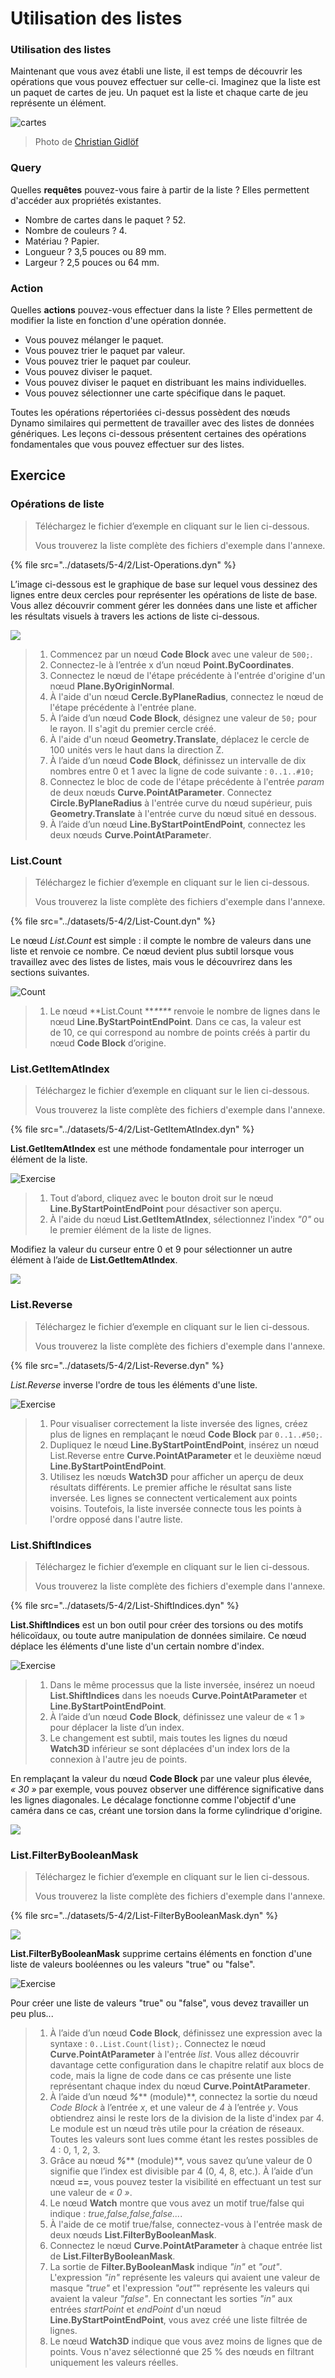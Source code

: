 # Utilisation des listes

### Utilisation des listes

Maintenant que vous avez établi une liste, il est temps de découvrir les opérations que vous pouvez effectuer sur celle-ci. Imaginez que la liste est un paquet de cartes de jeu. Un paquet est la liste et chaque carte de jeu représente un élément.

![cartes](../images/5-4/2/Playing\_cards\_modified.jpg)

> Photo de [Christian Gidlöf](https://commons.wikimedia.org/wiki/File:Playing\_cards\_modified.jpg)

### Query

Quelles **requêtes** pouvez-vous faire à partir de la liste ? Elles permettent d'accéder aux propriétés existantes.

* Nombre de cartes dans le paquet ? 52.
* Nombre de couleurs ? 4.
* Matériau ? Papier.
* Longueur ? 3,5 pouces ou 89 mm.
* Largeur ? 2,5 pouces ou 64 mm.

### Action

Quelles **actions** pouvez-vous effectuer dans la liste ? Elles permettent de modifier la liste en fonction d'une opération donnée.

* Vous pouvez mélanger le paquet.
* Vous pouvez trier le paquet par valeur.
* Vous pouvez trier le paquet par couleur.
* Vous pouvez diviser le paquet.
* Vous pouvez diviser le paquet en distribuant les mains individuelles.
* Vous pouvez sélectionner une carte spécifique dans le paquet.

Toutes les opérations répertoriées ci-dessus possèdent des nœuds Dynamo similaires qui permettent de travailler avec des listes de données génériques. Les leçons ci-dessous présentent certaines des opérations fondamentales que vous pouvez effectuer sur des listes.

## **Exercice**

### **Opérations de liste**

> Téléchargez le fichier d’exemple en cliquant sur le lien ci-dessous.
>
> Vous trouverez la liste complète des fichiers d'exemple dans l'annexe.

{% file src="../datasets/5-4/2/List-Operations.dyn" %}

L’image ci-dessous est le graphique de base sur lequel vous dessinez des lignes entre deux cercles pour représenter les opérations de liste de base. Vous allez découvrir comment gérer les données dans une liste et afficher les résultats visuels à travers les actions de liste ci-dessous.

![](<../images/5-4/2/working with list - list operation.jpg>)

> 1. Commencez par un nœud **Code Block** avec une valeur de `500;`.
> 2. Connectez-le à l’entrée x d’un nœud **Point.ByCoordinates**.
> 3. Connectez le nœud de l'étape précédente à l'entrée d'origine d'un nœud **Plane.ByOriginNormal**.
> 4. À l'aide d'un nœud **Cercle.ByPlaneRadius**, connectez le nœud de l'étape précédente à l'entrée plane.
> 5. À l’aide d’un nœud **Code Block**, désignez une valeur de `50;` pour le rayon. Il s'agit du premier cercle créé.
> 6. À l'aide d'un nœud **Geometry.Translate**, déplacez le cercle de 100 unités vers le haut dans la direction Z.
> 7. À l’aide d’un nœud **Code Block**, définissez un intervalle de dix nombres entre 0 et 1 avec la ligne de code suivante : `0..1..#10;`
> 8. Connectez le bloc de code de l'étape précédente à l'entrée _param_ de deux nœuds **Curve.PointAtParameter**. Connectez **Circle.ByPlaneRadius** à l'entrée curve du nœud supérieur, puis **Geometry.Translate** à l'entrée curve du nœud situé en dessous.
> 9. À l’aide d’un nœud **Line.ByStartPointEndPoint**, connectez les deux nœuds **Curve.PointAtParamete**_r_.

### List.Count

> Téléchargez le fichier d’exemple en cliquant sur le lien ci-dessous.
>
> Vous trouverez la liste complète des fichiers d'exemple dans l'annexe.

{% file src="../datasets/5-4/2/List-Count.dyn" %}

Le nœud _List.Count_ est simple : il compte le nombre de valeurs dans une liste et renvoie ce nombre. Ce nœud devient plus subtil lorsque vous travaillez avec des listes de listes, mais vous le découvrirez dans les sections suivantes.

![ Count](<../images/5-4/2/working with list - list operation - list count.jpg>)

> 1. Le nœud **List.Count **_****_ renvoie le nombre de lignes dans le nœud **Line.ByStartPointEndPoint**. Dans ce cas, la valeur est de 10, ce qui correspond au nombre de points créés à partir du nœud **Code Block** d’origine.

### List.GetItemAtIndex

> Téléchargez le fichier d’exemple en cliquant sur le lien ci-dessous.
>
> Vous trouverez la liste complète des fichiers d'exemple dans l'annexe.

{% file src="../datasets/5-4/2/List-GetItemAtIndex.dyn" %}

**List.GetItemAtIndex** est une méthode fondamentale pour interroger un élément de la liste.

![Exercise](<../images/5-4/2/working with list - get item index 01.jpg>)

> 1. Tout d’abord, cliquez avec le bouton droit sur le nœud **Line.ByStartPointEndPoint** pour désactiver son aperçu.
> 2. À l'aide du nœud **List.GetItemAtIndex**, sélectionnez l'index _"0"_ ou le premier élément de la liste de lignes.

Modifiez la valeur du curseur entre 0 et 9 pour sélectionner un autre élément à l’aide de **List.GetItemAtIndex**.

![](<../images/5-4/2/working with list - get item index 02.gif>)

### List.Reverse

> Téléchargez le fichier d’exemple en cliquant sur le lien ci-dessous.
>
> Vous trouverez la liste complète des fichiers d'exemple dans l'annexe.

{% file src="../datasets/5-4/2/List-Reverse.dyn" %}

_List.Reverse_ inverse l'ordre de tous les éléments d'une liste.

![Exercise](<../images/5-4/2/working with list - list reverse.jpg>)

> 1. Pour visualiser correctement la liste inversée des lignes, créez plus de lignes en remplaçant le nœud **Code Block** par `0..1..#50;`.
> 2. Dupliquez le nœud **Line.ByStartPointEndPoint**, insérez un nœud List.Reverse entre **Curve.PointAtParameter** et le deuxième nœud **Line.ByStartPointEndPoint**.
> 3. Utilisez les nœuds **Watch3D** pour afficher un aperçu de deux résultats différents. Le premier affiche le résultat sans liste inversée. Les lignes se connectent verticalement aux points voisins. Toutefois, la liste inversée connecte tous les points à l'ordre opposé dans l'autre liste.

### List.ShiftIndices <a href="#listshiftindices" id="listshiftindices"></a>

> Téléchargez le fichier d’exemple en cliquant sur le lien ci-dessous.
>
> Vous trouverez la liste complète des fichiers d'exemple dans l'annexe.

{% file src="../datasets/5-4/2/List-ShiftIndices.dyn" %}

**List.ShiftIndices** est un bon outil pour créer des torsions ou des motifs hélicoïdaux, ou toute autre manipulation de données similaire. Ce nœud déplace les éléments d'une liste d'un certain nombre d'index.

![ Exercise](<../images/5-4/2/working with list - shiftIndices 01.jpg>)

> 1. Dans le même processus que la liste inversée, insérez un noeud **List.ShiftIndices** dans les noeuds **Curve.PointAtParameter** et **Line.ByStartPointEndPoint**.
> 2. À l’aide d’un nœud **Code Block**, définissez une valeur de « 1 » pour déplacer la liste d’un index.
> 3. Le changement est subtil, mais toutes les lignes du nœud **Watch3D** inférieur se sont déplacées d'un index lors de la connexion à l'autre jeu de points.

En remplaçant la valeur du nœud **Code Block** par une valeur plus élevée, _« 30 »_ par exemple, vous pouvez observer une différence significative dans les lignes diagonales. Le décalage fonctionne comme l'objectif d'une caméra dans ce cas, créant une torsion dans la forme cylindrique d'origine.

![](<../images/5-4/2/working with list - shiftIndices 02.jpg>)

### List.FilterByBooleanMask <a href="#listfilterbybooleanmask" id="listfilterbybooleanmask"></a>

> Téléchargez le fichier d’exemple en cliquant sur le lien ci-dessous.
>
> Vous trouverez la liste complète des fichiers d'exemple dans l'annexe.

{% file src="../datasets/5-4/2/List-FilterByBooleanMask.dyn" %}

![](../images/5-4/2/ListFilterBool.png)

**List.FilterByBooleanMask** supprime certains éléments en fonction d'une liste de valeurs booléennes ou les valeurs "true" ou "false".

![Exercise](<../images/5-4/2/working with list - filter by bool mask.jpg>)

Pour créer une liste de valeurs "true" ou "false", vous devez travailler un peu plus...

> 1. À l’aide d’un nœud **Code Block**, définissez une expression avec la syntaxe : `0..List.Count(list);`. Connectez le nœud **Curve.PointAtParameter** à l'entrée _list_. Vous allez découvrir davantage cette configuration dans le chapitre relatif aux blocs de code, mais la ligne de code dans ce cas présente une liste représentant chaque index du nœud **Curve.PointAtParameter**.
> 2. À l’aide d’un nœud _**%**_** (module)**, connectez la sortie du nœud _Code Block_ à l’entrée _x_, et une valeur de _4_ à l’entrée _y_. Vous obtiendrez ainsi le reste lors de la division de la liste d'index par 4. Le module est un nœud très utile pour la création de réseaux. Toutes les valeurs sont lues comme étant les restes possibles de 4 : 0, 1, 2, 3.
> 3. Grâce au nœud _**%**_** (module)**, vous savez qu’une valeur de 0 signifie que l’index est divisible par 4 (0, 4, 8, etc.). À l’aide d’un nœud **==**, vous pouvez tester la visibilité en effectuant un test sur une valeur de _« 0 »_.
> 4. Le nœud **Watch** montre que vous avez un motif true/false qui indique : _true,false,false,false..._.
> 5. À l'aide de ce motif true/false, connectez-vous à l'entrée mask de deux nœuds **List.FilterByBooleanMask**.
> 6. Connectez le nœud **Curve.PointAtParameter** à chaque entrée list de **List.FilterByBooleanMask**.
> 7. La sortie de **Filter.ByBooleanMask** indique _"in"_ et _"out"_. L'expression _"in"_ représente les valeurs qui avaient une valeur de masque _"true"_ et l'expression _"out"_" représente les valeurs qui avaient la valeur _"false"_. En connectant les sorties _"in"_ aux entrées _startPoint_ et _endPoint_ d'un nœud **Line.ByStartPointEndPoint**, vous avez créé une liste filtrée de lignes.
> 8. Le nœud **Watch3D** indique que vous avez moins de lignes que de points. Vous n'avez sélectionné que 25 % des nœuds en filtrant uniquement les valeurs réelles.

